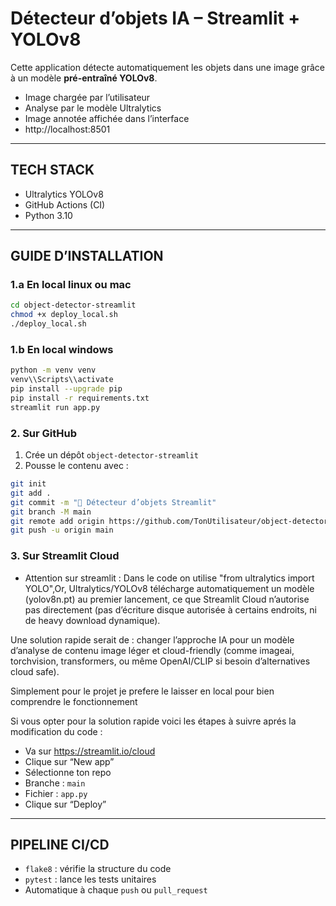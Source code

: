 # Détecteur d’objets IA – Streamlit + YOLOv8

Cette application détecte automatiquement les objets dans une image grâce à un modèle **pré-entraîné YOLOv8**.

- Image chargée par l’utilisateur
- Analyse par le modèle Ultralytics
- Image annotée affichée dans l’interface
- http://localhost:8501
---

## TECH STACK

- Ultralytics YOLOv8
- GitHub Actions (CI)
- Python 3.10

---

##  GUIDE D’INSTALLATION

### 1.a En local linux ou mac

```bash
cd object-detector-streamlit
chmod +x deploy_local.sh
./deploy_local.sh
```

### 1.b En local windows
```bash
python -m venv venv
venv\\Scripts\\activate
pip install --upgrade pip
pip install -r requirements.txt
streamlit run app.py
```
### 2. Sur GitHub

1. Crée un dépôt `object-detector-streamlit`
2. Pousse le contenu avec :

```bash
git init
git add .
git commit -m "🎯 Détecteur d’objets Streamlit"
git branch -M main
git remote add origin https://github.com/TonUtilisateur/object-detector-streamlit.git
git push -u origin main
```

### 3. Sur Streamlit Cloud

- Attention sur streamlit : Dans le code on utilise "from ultralytics import YOLO",Or, Ultralytics/YOLOv8 télécharge automatiquement un modèle (yolov8n.pt) au premier lancement, ce que Streamlit Cloud n’autorise pas directement (pas d’écriture disque autorisée à certains endroits, ni de heavy download dynamique).

Une solution rapide serait de : changer l’approche IA pour un modèle d’analyse de contenu image léger et cloud-friendly (comme imageai, torchvision, transformers, ou même OpenAI/CLIP si besoin d’alternatives cloud safe).

Simplement pour le projet je prefere le laisser en local pour bien comprendre le fonctionnement

Si vous opter pour la solution rapide voici les étapes à suivre aprés la modification du code : 

- Va sur https://streamlit.io/cloud
- Clique sur “New app”
- Sélectionne ton repo
- Branche : `main`
- Fichier : `app.py`
- Clique sur “Deploy”

---

## PIPELINE CI/CD

- `flake8` : vérifie la structure du code
- `pytest` : lance les tests unitaires
- Automatique à chaque `push` ou `pull_request`